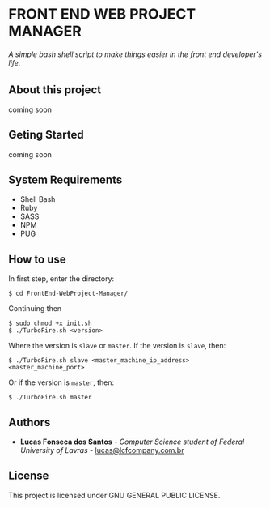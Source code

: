 # FRONT END WEB PROJECT MANAGER
###### A simple bash shell script to make things easier in the front end developer's life.

## About this project
coming soon

## Geting Started
coming soon

## System Requirements
- Shell Bash
- Ruby
- SASS
- NPM
- PUG

## How to use
In first step, enter the directory:
```
$ cd FrontEnd-WebProject-Manager/
```
Continuing then

```
$ sudo chmod +x init.sh
$ ./TurboFire.sh <version>
```

Where the version is `slave` or `master`.
If the version is `slave`, then:

```
$ ./TurboFire.sh slave <master_machine_ip_address> <master_machine_port>
```

Or if the version is `master`, then:

```
$ ./TurboFire.sh master
```

## Authors
* **Lucas Fonseca dos Santos** - *Computer Science student of Federal University of Lavras* - lucas@lcfcompany.com.br
## License
This project is licensed under  GNU GENERAL PUBLIC LICENSE.
